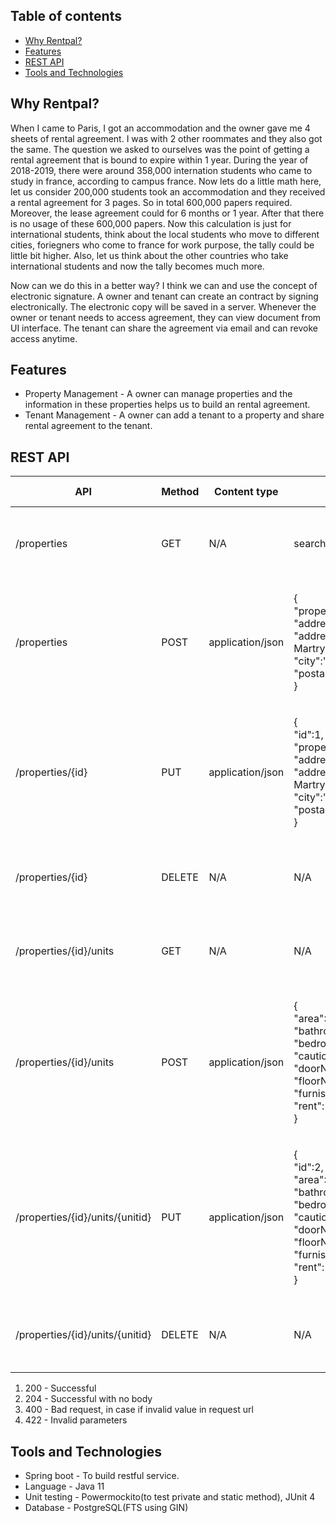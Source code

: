 ## Table of contents
* [Why Rentpal?](#why-rentpal)
* [Features](#features)
* [REST API](#rest-api)
* [Tools and Technologies](#tools-and-technologies)

## Why Rentpal?
When I came to Paris, I got an accommodation and the owner gave me 4 sheets of rental agreement. I was with 2 other roommates and they also got the same. The question we asked to ourselves was the point of getting a rental agreement that is bound to expire within 1 year. During the year of 2018-2019, there were around 358,000 internation students who came to study in france, according to campus france. Now lets do a little math here, let us consider 200,000 students took an accommodation and they received a rental agreement for 3 pages. So in total 600,000 papers required. Moreover, the lease agreement could for 6 months or 1 year. After that there is no usage of these 600,000 papers. Now this calculation is just for international students, think about the local students who move to different cities, foriegners who come to france for work purpose, the tally could be little bit higher. Also, let us think about the other countries who take international students and now the tally becomes much more. 

Now can we do this in a better way? I think we can and use the concept of electronic signature. A owner and tenant can create an contract by signing electronically. The electronic copy will be saved in a server. Whenever the owner or tenant needs to access agreement, they can view document from UI interface. The tenant can share the agreement via email and can revoke access anytime.

## Features
- Property Management - A owner can manage properties and the information in these properties helps us to build an rental agreement.
- Tenant Management - A owner can add a tenant to a property and share rental agreement to the tenant.

## REST API

| API  | Method | Content type | Parameter | Response Status | Response | 
| ------------- | ------------- | ------------- | ------------- | ------------- | ------------- |
| /properties  | GET  | N/A | searchQuery="maison" | <p>Success - 200 <br> Errors - 400</p> |[{propertyobject},{propertyobject}]|
| /properties  | POST  | application/json | <p>{<br>"propertyName":"Maison", <br> "addressLine1":"10B", <br>"addressLine2":"Place Des Martrys",<br> "city":"Choisy", <br>"postal":"94400"<br>}</p> | <p>Success - 200 <br> Errors - 400, 422</p> |{propertyobject}|
| /properties/{id} | PUT | application/json | <p>{<br>"id":1,<br>"propertyName":"Maison", <br> "addressLine1":"10B", <br>"addressLine2":"Place Des Martrys",<br> "city":"Choisy", <br>"postal":"94400"<br>}</p> | <p>Success - 200 <br> Errors - 400, 422</p> |{propertyobject}|
| /properties/{id}  | DELETE  | N/A | N/A | <p>Success - 204 <br> Errors - 400</p> |N/A|
|/properties/{id}/units| GET | N/A | N/A | <p>Success - 200 <br> Errors - 400</p> |[{unitobject},{unitobject}]|
|/properties/{id}/units| POST | application/json | <p>{<br/>"area":12.11,<br/> "bathrooms":12124545.12,<br/> "bedrooms":5,<br/> "cautionDeposit": 450,<br/> "doorNumber":"10A",<br/> "floorNumber":2,<br/> "furnished":true,<br/> "rent": 400<br/>}</p> | <p>Success - 200 <br> Errors - 400, 422</p> |{unitobject}|
|/properties/{id}/units/{unitid}| PUT | application/json | <p>{<br/>"id":2,<br/>"area":12.11,<br/> "bathrooms":12124545.12,<br/> "bedrooms":5,<br/> "cautionDeposit": 450,<br/> "doorNumber":"10A",<br/> "floorNumber":2,<br/> "furnished":true,<br/> "rent": 400<br/>}</p> | <p>Success - 200 <br> Errors - 400, 422</p> |{unitobject}|
| /properties/{id}/units/{unitid}  | DELETE  | N/A | N/A | <p>Success - 204 <br> Errors - 400</p> |N/A|

1) 200 - Successful 
2) 204 - Successful with no body
3) 400 - Bad request, in case if invalid value in request url
4) 422 - Invalid parameters

## Tools and Technologies
- Spring boot - To build restful service.
- Language - Java 11
- Unit testing - Powermockito(to test private and static method), JUnit 4
- Database - PostgreSQL(FTS using GIN)
